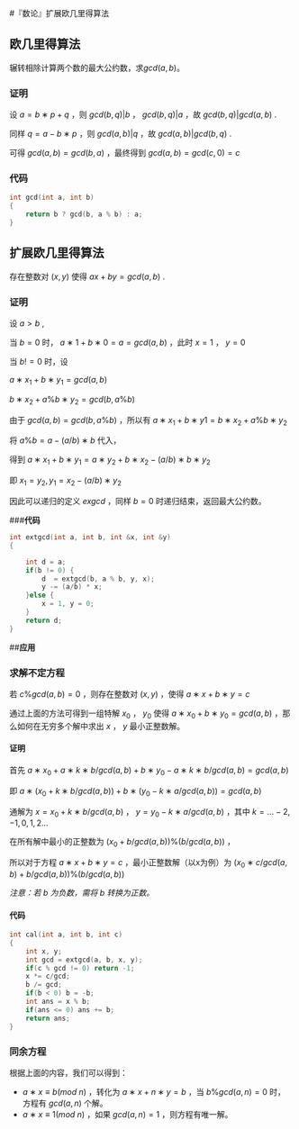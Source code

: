 #『数论』扩展欧几里得算法

## **欧几里得算法**

辗转相除计算两个数的最大公约数，求$gcd(a,b)$。



### **证明**

设 $a=b∗p+q$ ，则 $gcd(b,q)|b$  ， $gcd(b,q)|a$ ，故 $gcd(b,q)|gcd(a,b)$ .

同样 $q=a−b∗p$ ，则 $gcd(a,b)|q$ ，故 $gcd(a,b)|gcd(b,q)$ .

可得 $gcd(a,b)=gcd(b,a)$ ，最终得到 $gcd(a,b)=gcd(c,0)=c$



### **代码**

```cpp
int gcd(int a, int b)
{
    return b ? gcd(b, a % b) : a;
}
```



## **扩展欧几里得算法**

存在整数对 $(x,y)$ 使得 $ax+by=gcd(a,b)$ .



### **证明**

设 $a>b$ ,

当 $b=0$ 时， $a∗1+b∗0=a=gcd(a,b)$ ，此时 $x=1$  ， $y=0$

当 $b!=0$ 时，设

$a∗x_1+b∗y_1=gcd(a,b)$

$b∗x_2+a\%b∗y_2=gcd(b,a\%b)$

由于 $gcd(a,b)=gcd(b,a\%b)$ ，所以有 $a∗x_1+b∗y1=b∗x_2+a\%b∗y_2$

将 $a\%b=a−(a/b)∗b$ 代入，

得到 $a∗x_1+b∗y_1=a∗y_2+b∗x_2−(a/b)∗b∗y_2$

即 $x_1=y_2,y_1=x_2−(a/b)∗y_2$

因此可以递归的定义 $exgcd$ ，同样 $b=0$ 时递归结束，返回最大公约数。



###**代码**

```cpp
int extgcd(int a, int b, int &x, int &y)
{

    int d = a;
    if(b != 0) {
        d  = extgcd(b, a % b, y, x);
        y -= (a/b) * x;
    }else {
        x = 1, y = 0;
    }
    return d;
}
```



##**应用**

### **求解不定方程**

若 $c\%gcd(a,b)=0$ ，则存在整数对 $(x,y)$ ，使得 $a∗x+b∗y=c$

通过上面的方法可得到一组特解 $x_0$ ， $y_0$ 使得 $a∗x_0+b∗y_0=gcd(a,b)$ ，那么如何在无穷多个解中求出 $x$ ， $y$ 最小正整数解。



#### **证明**

首先 $a∗x_0+a∗k∗b/gcd(a,b)+b∗y_0−a∗k∗b/gcd(a,b)=gcd(a,b)$

即 $a∗(x_0+k∗b/gcd(a,b))+b∗(y_0−k∗a/gcd(a,b))=gcd(a,b)$

通解为 $x=x_0+k∗b/gcd(a,b)$ ， $y=y_0−k∗a/gcd(a,b)$ ，其中 $k=...−2,−1,0,1,2...$

在所有解中最小的正整数为 $(x_0+b/gcd(a,b))\%(b/gcd(a,b))$ ，

所以对于方程 $a∗x+b∗y=c$ ，最小正整数解（以x为例）为 $(x_0∗c/gcd(a,b)+b/gcd(a,b))\%(b/gcd(a,b))$

*注意：若 $b$ 为负数，需将 $b$ 转换为正数。*



#### **代码**

```cpp
int cal(int a, int b, int c)
{
    int x, y;
    int gcd = extgcd(a, b, x, y);
    if(c % gcd != 0) return -1;
    x *= c/gcd;
    b /= gcd;
    if(b < 0) b = -b;
    int ans = x % b;
    if(ans <= 0) ans += b;
    return ans;
}
```



### **同余方程**

根据上面的内容，我们可以得到：

- $a∗x≡b(mod~n)$ ，转化为 $a∗x+n∗y=b$ ，当 $b\%gcd(a,n)=0$ 时，方程有 $gcd(a,n)$ 个解。
- $a∗x≡1(mod~n)$ ，如果 $gcd(a,n)=1$ ，则方程有唯一解。
